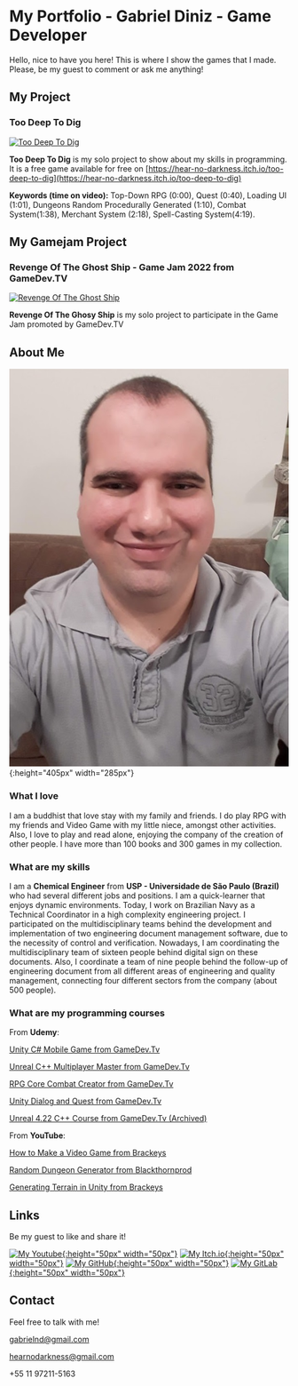 # My Portfolio - Gabriel Diniz - Game Developer

Hello, nice to have you here! This is where I show the games that I made. Please, be my guest to comment or ask me anything!


## My Project
### Too Deep To Dig
[![Too Deep To Dig](https://img.youtube.com/vi/tqRdO8yj7KU/0.jpg)](https://www.youtube.com/watch?v=tqRdO8yj7KU "Too Deep To Dig") 

**Too Deep To Dig** is my solo project to show about my skills in programming. It is a free game available for free on [https://hear-no-darkness.itch.io/too-deep-to-dig](https://hear-no-darkness.itch.io/too-deep-to-dig)

**Keywords (time on video):** Top-Down RPG (0:00), Quest (0:40), Loading UI (1:01), Dungeons Random Procedurally Generated (1:10), Combat System(1:38), Merchant System (2:18), Spell-Casting System(4:19). 

## My Gamejam Project
### Revenge Of The Ghost Ship - Game Jam 2022 from GameDev.TV
[![Revenge Of The Ghost Ship](https://img.itch.zone/aW1nLzkwNTczNTMucG5n/original/tWG15k.png)](https://img.itch.zone/aW1nLzkwNTczNTMucG5n/347x500/O6TH0f.png "Revenge Of The Ghost Ship")

**Revenge Of The Ghosy Ship** is my solo project to participate in the Game Jam promoted by GameDev.TV 

## About Me
![Me!](images/foto.jpg "Me!"){:height="405px" width="285px"}

### What I love
I am a buddhist that love stay with my family and friends. I do play RPG with my friends and Video Game with my little niece, amongst other activities. Also, I love to play and read alone, enjoying the company of the creation of other people. I have more than 100 books and 300 games in my collection.

### What are my skills
I am a **Chemical Engineer** from **USP - Universidade de São Paulo (Brazil)** who had several different jobs and positions. I am a quick-learner that enjoys dynamic environments.
Today, I work on Brazilian Navy as a Technical Coordinator in a high complexity engineering project. I participated on the multidisciplinary teams behind the development and implementation of two engineering document management software, due to the necessity of control and verification. Nowadays, I am coordinating the multidisciplinary team of sixteen people behind digital sign on these documents.
Also, I coordinate a team of nine people behind the follow-up of engineering document from all different areas of engineering and quality management, connecting four different sectors from the company (about 500 people).

### What are my programming courses
From **Udemy**:

[Unity C# Mobile Game from GameDev.Tv](https://www.udemy.com/share/104KnI3@vCnifT7YtcJ9ibB_lRA1vk6O_rtk3zEqy9AII3Z3_bxnCDh3XgqiZXxC89aUB_wF/)

[Unreal C++ Multiplayer Master from GameDev.Tv](https://www.udemy.com/share/101Dtc3@Paau4DIpp5NhRkbf131v3MnOClDB_YIn2waZ-FIAtt-OTyzSTz22v0d0yhlna-TT/)

[RPG Core Combat Creator from GameDev.Tv](https://www.udemy.com/share/101XWK3@n_g2PxS9YZ-oqeBpOi_xGpvAtYYo3k312QaCs9erZVvQe7tY1UrSmlyImqClxwcp/)

[Unity Dialog and Quest from GameDev.Tv](https://www.udemy.com/share/103CaS3@6oC4v_SdGnaxGT6hVD-MQmV79V_1X7awXzZqcR89pskk6vSIkRcv1-Ot0GUEjip1/)

[Unreal 4.22 C++ Course from GameDev.Tv (Archived)](https://www.gamedev.tv/courses/enrolled/675837)




From **YouTube**:

[How to Make a Video Game from Brackeys](https://www.youtube.com/watch?v=j48LtUkZRjU&list=PLPV2KyIb3jR53Jce9hP7G5xC4O9AgnOuL)

[Random Dungeon Generator from Blackthornprod](https://www.youtube.com/watch?v=qAf9axsyijY)

[Generating Terrain in Unity from Brackeys](https://www.youtube.com/watch?v=vFvwyu_ZKfU)



## Links
Be my guest to like and share it!

[![My Youtube](https://brandeps.com/icon-download/Y/Youtube-icon-vector-02.svg){:height="50px" width="50px"}](https://www.youtube.com/channel/UCF5SJBWl3d_LE6hT3I6gNig "Hear No Darkness on Youtube")         [![My Itch.io](https://static.itch.io/images/itchio-textless-black.svg){:height="50px" width="50px"}](https://hear-no-darkness.itch.io "Hear No Darkness on Youtube")         [![My GitHub](https://github.githubassets.com/images/modules/logos_page/GitHub-Mark.png){:height="50px" width="50px"}](https://github.com/gabrielndiniz "Gabriel N Diniz on GitHub")         [![My GitLab](https://about.gitlab.com/images/press/press-kit-icon.svg){:height="50px" width="50px"}](https://gitlab.com/gabrielnd1/ "Gabriel N Diniz on GitLab")


## Contact
Feel free to talk with me!

gabrielnd@gmail.com

hearnodarkness@gmail.com

+55 11 97211-5163